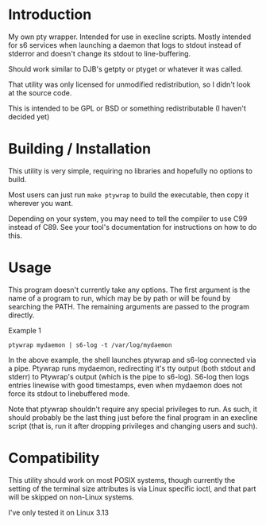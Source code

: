 Introduction
============

My own pty wrapper. Intended for use in execline scripts. Mostly intended for
s6 services when launching a daemon that logs to stdout instead of stderror
and doesn't change its stdout to line-buffering.

Should work similar to DJB's getpty or ptyget or whatever it was called.

That utility was only licensed for unmodified redistribution, so I didn't look
at the source code.

This is intended to be GPL or BSD or something redistributable (I haven't
decided yet)

Building / Installation
=======================

This utility is very simple, requiring no libraries and hopefully no options to build.

Most users can just run `make ptywrap` to build the executable, then copy it
wherever you want.

Depending on your system, you may need to tell the compiler to use C99 instead
of C89. See your tool's documentation for instructions on how to do this.

Usage
=====

This program doesn't currently take any options. The first argument is the
name of a program to run, which may be by path or will be found by searching
the PATH. The remaining arguments are passed to the program directly.

Example 1

`ptywrap mydaemon | s6-log -t /var/log/mydaemon`

In the above example, the shell launches ptywrap and s6-log connected via a
pipe. Ptywrap runs mydaemon, redirecting it's tty output (both stdout and
stderr) to Ptywrap's output (which is the pipe to s6-log). S6-log then logs
entries linewise with good timestamps, even when mydaemon does not force its
stdout to linebuffered mode.

Note that ptywrap shouldn't require any special privileges to run. As such, it
should probably be the last thing just before the final program in an execline
script (that is, run it after dropping privileges and changing users and
such).

Compatibility
=============

This utility should work on most POSIX systems, though currently the setting
of the terminal size attributes is via Linux specific ioctl, and that part
will be skipped on non-Linux systems.

I've only tested it on Linux 3.13
